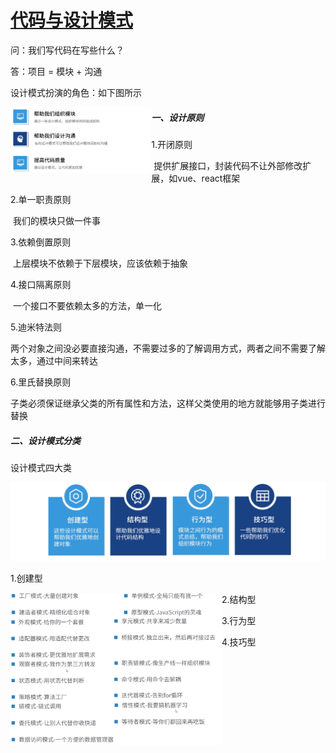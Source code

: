 # [代码与设计模式](https://course.study.163.com/480000006851431/lecture-480000037172583)

问：我们写代码在写些什么？

答：项目 = 模块 + 沟通

设计模式扮演的角色：如下图所示

<img src="代码与设计模式.assets/image-20210422095532658.png" alt="image-20210422095532658" style="zoom: 22%;" align="left"/>

##### 一、设计原则

1.开闭原则

​	提供扩展接口，封装代码不让外部修改扩展，如vue、react框架

2.单一职责原则

​	我们的模块只做一件事

3.依赖倒置原则

​	上层模块不依赖于下层模块，应该依赖于抽象

4.接口隔离原则

​	一个接口不要依赖太多的方法，单一化

5.迪米特法则

​	两个对象之间没必要直接沟通，不需要过多的了解调用方式，两者之间不需要了解太多，通过中间来转达

6.里氏替换原则

​	子类必须保证继承父类的所有属性和方法，这样父类使用的地方就能够用子类进行替换

##### 二、设计模式分类

设计模式四大类

![image-20210422102913622](代码与设计模式.assets/image-20210422102913622.png)

1.创建型

<img src="代码与设计模式.assets/image-20210422104201409.png" alt="image-20210422104201409" style="zoom:33%;" align="left"/>

2.结构型

<img src="代码与设计模式.assets/image-20210422104619546.png" alt="image-20210422104619546" style="zoom:33%;" align="left" />

3.行为型

<img src="代码与设计模式.assets/image-20210422104338486.png" alt="image-20210422104338486" style="zoom:33%;" align="left"/>

4.技巧型

<img src="代码与设计模式.assets/image-20210422104454358.png" alt="image-20210422104454358" style="zoom:33%;" align="left" />